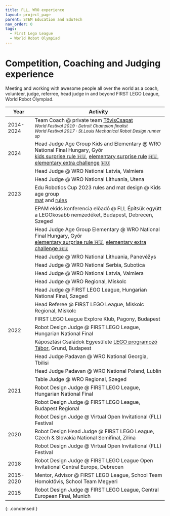```yaml
---
title: FLL, WRO experience
layout: project_page
parent: STEM Education and EduTech
nav_order: 0
tags:
  - First Lego League
  - World Robot Olympiad
---
```


# Competition, Coaching and Judging experience

Meeting and working with awesome people all over the world as a coach, volunteer, judge, referree, head judge in and beyond FIRST LEGO League, World Robot Olympiad.

| Year | Activity |
| - | - |
| 2014-2024 | Team Coach @ private team [TövisCsapat](http://toviscsapat.hu)<br/>*<small>World Festival 2019 · Detroit Champion finalist</small>*<br/>*<small>World Festival 2017 · St.Louis Mechanical Robot Design runner up</small>* |
| 2024  | Head Judge Age Group Kids and Elementary @ WRO National Final Hungary, Győr <br/> [kids surprise rule 🇭🇺](/assets/robotics/wro-2024-kids-meglepetes_szabaly.pdf), [elementary surprise rule](assets/robotics/wro-2024-rm-elementary-meglepetes_szabaly%20en.pdf) [🇭🇺](assets/robotics/wro-2024-rm-elementary-meglepetes_szabaly.pdf), [elementary extra challenge](assets/robotics/wro-2024-rm-elementary-meglepetes_szabaly%20en.pdf) [🇭🇺](assets/robotics/wro-2024-rm-elementary-meglepetes_szabaly.pdf) |
|       | Head Judge @ WRO National Latvia, Valmiera | 
|       | Head Judge @ WRO National Lithuania, Utena |
| 2023  | Edu Robotics Cup 2023 rules and mat design @ Kids age group <br/> [mat](https://educup.org/wp-content/uploads/2023/11/FINAL_25x25_kids_edurobotpalya_preview_nyomtathatA%C2%B3.pdf) and [rules](https://educup.org/wp-content/uploads/2023/12/1.FINAL_ERC-Kids-game-rules-2023.pdf) |
|       | EPAM ekids konferencia előadó @ FLL Építsük együtt a LEGOkosabb nemzedéket, Budapest, Debrecen, Szeged |
|       | Head Judge Age Group Elementary @ WRO National Final Hungary, Győr  <br/> [elementary surprise rule 🇭🇺](assets/robotics/wro-2023-robomission-elementary-meglepetes_szabaly.pdf), [elementary extra challenge 🇭🇺](assets/robotics/wro-2023-robomission-elementary-meglepetes_szabaly.pdf) |
|       | Head Judge @ WRO National Lithuania, Panevėžys |
|       | Head Judge @ WRO National Serbia, Subotica |
|       | Head Judge @ WRO National Latvia, Valmiera |
|       | Head Judge @ WRO Regional, Miskolc
|       | Head Judge @ FIRST LEGO League, Hungarian National Final, Szeged
|       | Head Referee @ FIRST LEGO League, Miskolc Regional, Miskolc
|       | FIRST LEGO League Explore Klub, Pagony, Budapest
| 2022  | Robot Design Judge @ FIRST LEGO League, Hungarian National Final
|       | Káposztási Családok Egyesülete [LEGO programozó Tábor](assets/2022_kcse_nyari_tabor.png), Grund, Budapest
|       | Head Judge Padavan @ WRO National Georgia, Tbilisi
|       | Head Judge Padavan @ WRO National Poland, Lublin
|       | Table Judge @ WRO Regional, Szeged
| 2021  | Robot Design Judge @ FIRST LEGO League, Hungarian National Final
|       | Robot Design Judge @ FIRST LEGO League, Budapest Regional
|       | Robot Design Judge @ Virtual Open Invitational (FLL) Festival
| 2020  | Robot Design Head Judge @ FIRST LEGO League, Czech & Slovakia National Semifinal, Zilina
|       | Robot Design Judge @ Virtual Open Invitational (FLL) Festival
| 2018  | Robot Design Judge @ FIRST LEGO League Open Invitational Central Europe, Debrecen
| 2015-2020 | Mentor, Advisor @ FIRST LEGO League, School Team Homoktövis, School Team Megyeri
| 2015  | Robot Design Judge @ FIRST LEGO League, Central European Final, Munich
{: .condensed }
